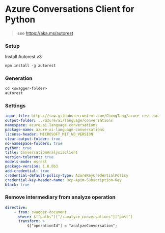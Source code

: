# Azure Conversations Client for Python

> see https://aka.ms/autorest

### Setup

Install Autorest v3

```ps
npm install -g autorest
```

### Generation

```ps
cd <swagger-folder>
autorest
```

### Settings

```yaml
input-file: https://raw.githubusercontent.com/ChongTang/azure-rest-api-specs/chot/03-01-preview/specification/cognitiveservices/data-plane/Language/preview/2022-03-01-preview/analyzeconversations.json
output-folder: ../azure/ai/language/conversations
namespace: azure.ai.language.conversations
package-name: azure-ai-language-conversations
license-header: MICROSOFT_MIT_NO_VERSION
clear-output-folder: true
no-namespace-folders: true
python: true
title: ConversationAnalysisClient
version-tolerant: true
models-mode: msrest
package-version: 1.0.0b3
add-credential: true
credential-default-policy-type: AzureKeyCredentialPolicy
credential-key-header-name: Ocp-Apim-Subscription-Key
black: true
```

### Remove intermediary from analyze operation

```yaml
directive:
    - from: swagger-document
      where: $["paths"]["/:analyze-conversations"]["post"]
      transform: >
          $["operationId"] = "analyzeConversation";
```
